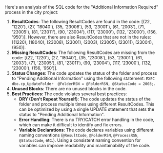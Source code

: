 Here's an analysis of the SQL code for the "Additional Information Required" process in the city project:

1. **ResultCodes**: The following ResultCodes are found in the code: [(22, '1220'), (27, '18040'), (35, '23008'), (53, '23001'), (61, '2003'), (71, '23005'), (81, '23011'), (90, '23004'), (117, '23000'), (132, '23000'), (156, '950')]. However, there are also ResultCodes that are not in the rules: [(1220), (18040), (23008), (23001), (2003), (23005), (23011), (23004), (950)].
2. **Missing ResultCodes**: The following ResultCodes are missing from the code: [(22, '1220'), (27, '18040'), (35, '23008'), (53, '23001'), (61, '2003'), (71, '23005'), (81, '23011'), (90, '23004'), (117, '23000'), (132, '23000'), (156, '950')].
3. **Status Changes**: The code updates the status of the folder and process to "Pending Additional Information" using the following statement: `EXEC dbo.cp_UpdateFolder  @FolderRSN = @FolderRSN, @StatusCode = 2003;`.
4. **Unused Blocks**: There are no unused blocks in the code.
5. **Best Practices**: The code violates several best practices:
	* **DRY (Don't Repeat Yourself)**: The code updates the status of the folder and process multiple times using different ResultCodes. This can be optimized by using a single UPDATE statement that sets the status to "Pending Additional Information".
	* **Error Handling**: There is no TRY/CATCH error handling in the code, which can make it difficult to identify and fix errors.
	* **Variable Declarations**: The code declares variables using different naming conventions (`@ResultCode`, `@FolderRSN`, `@ProcessRSN`, `@StatusCode`, etc.). Using a consistent naming convention for variables can improve readability and maintainability of the code.